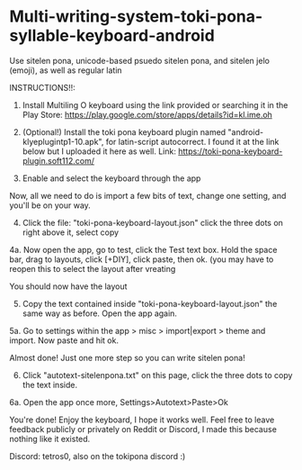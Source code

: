 # Multi-writing-system-toki-pona-syllable-keyboard-android
Use sitelen pona, unicode-based psuedo sitelen pona, and sitelen jelo (emoji), as well as regular latin 

INSTRUCTIONS!!:

1. Install Multiling O keyboard using the link provided or searching it in the Play Store: https://play.google.com/store/apps/details?id=kl.ime.oh

2. (Optional!) Install the toki pona keyboard plugin named "android-klyeplugintp1-10.apk", for latin-script autocorrect. I found it at the link below but I uploaded it here as well. 
Link: https://toki-pona-keyboard-plugin.soft112.com/

3. Enable and select the keyboard through the app

Now, all we need to do is import a few bits of text, change one setting, and you'll be on your way.

4. Click the file: "toki-pona-keyboard-layout.json" click the three dots on right above it, select copy

4a. Now open the app, go to test, click the Test text box. Hold the space bar, drag to layouts, click [+DIY], click paste, then ok. (you may have to reopen this to select the layout after vreating

You should now have the layout

5. Copy the text contained inside "toki-pona-keyboard-layout.json" the same way as before. Open the app again.

5a. Go to settings within the app > misc > import|export > theme and import. Now paste and hit ok.


Almost done! Just one more step so you can write sitelen pona!


6. Click "autotext-sitelenpona.txt" on this page, click the three dots to copy the text inside. 

6a. Open the app once more, Settings>Autotext>Paste>Ok

You're done! Enjoy the keyboard, I hope it works well. Feel free to leave feedback publicly or privately on Reddit or Discord, I made this because nothing like it existed. 

Discord: tetros0, also on the tokipona discord :)
